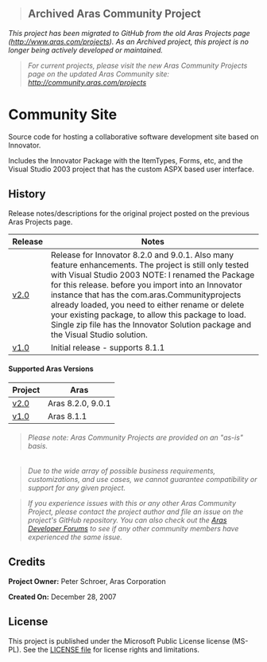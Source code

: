 >## Archived Aras Community Project
*This project has been migrated to GitHub from the old Aras Projects page (http://www.aras.com/projects). As an Archived project, this project is no longer being actively developed or maintained.*

>*For current projects, please visit the new Aras Community Projects page on the updated Aras Community site: http://community.aras.com/projects*

# Community Site

Source code for hosting a collaborative software development site based on Innovator.

Includes the Innovator Package with the ItemTypes, Forms, etc, and the Visual Studio 2003 project that has the custom ASPX based user interface.

## History

Release notes/descriptions for the original project posted on the previous Aras Projects page.

Release | Notes
--------|--------
[v2.0](https://github.com/ArasLabs/community-site-example/releases/tag/v2.0) | Release for Innovator 8.2.0 and 9.0.1. Also many feature enhancements. The project is still only tested with Visual Studio 2003 NOTE: I renamed the Package for this release. before you import into an Innovator instance that has the com.aras.Communityprojects already loaded, you need to either rename or delete your existing package, to allow this package to load. Single zip file has the Innovator Solution package and the Visual Studio solution.
[v1.0](https://github.com/ArasLabs/community-site-example/releases/tag/v1.0) | Initial release - supports 8.1.1

#### Supported Aras Versions

Project | Aras
--------|------
[v2.0](https://github.com/ArasLabs/community-site-example/releases/tag/v2.0) | Aras 8.2.0, 9.0.1
[v1.0](https://github.com/ArasLabs/community-site-example/releases/tag/v1.0) | Aras 8.1.1

> ###### *Please note: Aras Community Projects are provided on an "as-is" basis.*

>*Due to the wide array of possible business requirements, customizations, and use cases, we cannot guarantee compatibility or support for any given project.*

>*If you experience issues with this or any other Aras Community Project, please contact the project author and file an issue on the project's GitHub repository. You can also check out the [Aras Developer Forums](http://community.aras.com/forums/) to see if any other community members have experienced the same issue.*

## Credits

**Project Owner:** Peter Schroer, Aras Corporation

**Created On:** December 28, 2007

## License

This project is published under the Microsoft Public License license (MS-PL). See the [LICENSE file](./LICENSE.md) for license rights and limitations.

